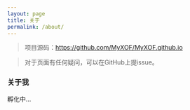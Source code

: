 ```yaml
---
layout: page
title: 关于
permalink: /about/
---
```


> 项目源码：https://github.com/MyXOF/MyXOF.github.io

> 对于页面有任何疑问，可以在GitHub上提issue。

### 关于我

孵化中...
